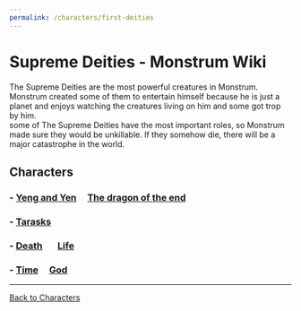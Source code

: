 ```yaml
---
permalink: /characters/first-deities
---
```

# Supreme Deities - Monstrum Wiki

The Supreme Deities are the most powerful creatures in Monstrum. Monstrum created some of them to entertain himself because he is just a planet and enjoys watching the creatures living on him and some got trop by him.   
some of The Supreme Deities have the most important roles, so Monstrum made sure they would be unkillable. If they somehow die, there will be a major catastrophe in the world.

## Characters
### - [Yeng and Yen](first-deities/Yeng_and_Yen.md)  &nbsp;&nbsp;&nbsp;   [The dragon of the end](first-deities/The_dragon_of_the_end.md)
### - [Tarasks](first-deities/Tarasks.md)
### - [Death](first-deities/death.md) &nbsp;&nbsp;&nbsp;&nbsp;&nbsp;&nbsp;[Life](Life.md)
### - [Time](first-deities/Time.md) &nbsp;&nbsp;&nbsp; [God](first-deities/God.md)
---

[Back to Characters](characters.md)
